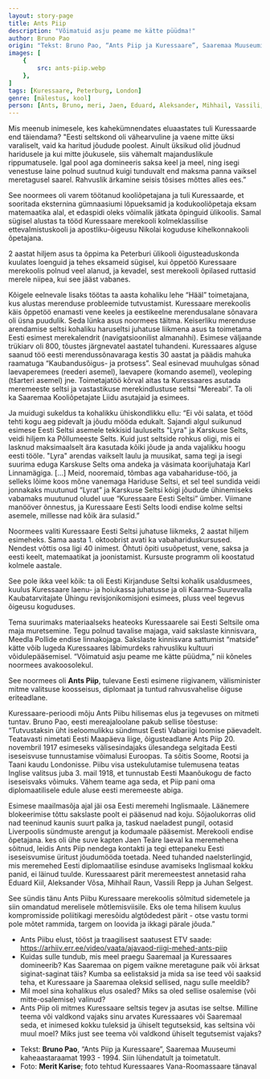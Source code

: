 ```yaml
---
layout: story-page
title: Ants Piip
description: "Võimatuid asju peame me kätte püüdma!"
author: Bruno Pao
origin: "Tekst: Bruno Pao, “Ants Piip ja Kuressaare”, Saaremaa Muuseumi kaheaastaraamat 1993 - 1994. Siin lühendatult ja toimetatult."
images: [
    {
        src: ants-piip.webp
    },
]
tags: [Kuressaare, Peterburg, London]
genre: [mälestus, kool]
person: [Ants, Bruno, meri, Jaen, Eduard, Aleksander, Mihhail, Vassili, Juhan]
---
```


<!-- # {{$doc.title}} -->

Mis meenub inimesele, kes kahekümnendates eluaastates tuli Kuressaarde end täiendama? "Eesti seltskond oli vähearvuline ja vaene mitte üksi varaliselt, vaid ka haritud jõudude poolest. Ainult üksikud olid jõudnud haridusele ja kui mitte jõukusele, siis vähemalt majanduslikule rippumatusele. Igal pool aga domineeris saksa keel ja meel, ning isegi venestuse laine polnud suutnud kuigi tunduvalt end maksma panna vaiksel meretagusel saarel. Rahvuslik ärkamine seisis tõsises mõttes alles ees.”

See noormees oli varem töötanud kooliõpetajana ja tuli Kuressaarde, et sooritada eksternina gümnaasiumi lõpueksamid ja kodukooliõpetaja eksam matemaatika alal, et edaspidi oleks võimalik jätkata õpinguid ülikoolis. Samal sügisel alustas ta tööd Kuressaare merekooli kolmeklassilise ettevalmistuskooli ja apostliku-õigeusu Nikolai koguduse kihelkonnakooli õpetajana.

2 aastat hiljem asus ta õppima ka Peterburi ülikooli õigusteaduskonda kuulates loenguid ja tehes eksameid sügisel, kui õppetöö Kuressaare merekoolis polnud veel alanud, ja kevadel, sest merekooli õpilased ruttasid merele niipea, kui see jääst vabanes.

Kõigele eelnevale lisaks töötas ta aasta kohaliku lehe “Hääl” toimetajana, kus alustas merenduse probleemide tutvustamist. Kuressaare merekoolis käis õppetöö enamasti vene keeles ja eestikeelne merendusalane sõnavara oli üsna puudulik. Seda lünka asus noormees täitma. Keiserliku merenduse arendamise seltsi kohaliku haruseltsi juhatuse liikmena asus ta toimetama Eesti esimest merekalendrit (navigatsioonilist almanahhi). Esimese väljaande trükiarv oli 800, tõustes järgnevatel aastatel tuhandeni. Kuressaares alguse saanud töö eesti merendussõnavaraga kestis 30 aastat ja päädis mahuka raamatuga “Kaubandusõigus- ja protsess”. Seal esinevad muuhulgas sõnad laevaperemees (reederi asemel), laevapere (komando asemel), veoleping (tšarteri asemel) jne. Toimetajatöö kõrval aitas ta Kuressaares asutada meremeeste seltsi ja vastastikuse merekindlustuse seltsi “Mereabi”. Ta oli ka Saaremaa Kooliõpetajate Liidu asutajaid ja esimees.

Ja muidugi sukeldus ta kohalikku ühiskondlikku ellu: “Ei või salata, et tööd tehti kogu aeg pidevalt ja jõudu mööda edukalt. Sajandi algul suikunud esimese Eesti Seltsi asemele tekkisid lauluselts "Lyra" ja Karskuse Selts, veidi hiljem ka Põllumeeste Selts. Kuid just seltside rohkus oligi, mis ei lasknud maksimaalselt ära kasutada kõiki jõude ja anda vajalikku hoogu eesti tööle. "Lyra" arendas vaikselt laulu ja muusikat, sama tegi ja isegi suurima eduga Karskuse Selts oma andeka ja väsimata koorijuhataja Karl Linnamägiga. \[...\] Meid, nooremaid, tõmbas aga vabahariduse-töö, ja selleks lõime koos mõne vanemaga Hariduse Seltsi, et sel teel sundida veidi jonnakaks muutunud “Lyrat” ja Karskuse Seltsi kõigi jõudude ühinemiseks vabamaks muutunud oludel uue “Kuressaare Eesti Seltsi” ümber. Viimane manööver õnnestus, ja Kuressaare Eesti Selts loodi endise kolme seltsi asemele, millesse nad kõik ära sulasid.”

Noormees valiti Kuressaare Eesti Seltsi juhatuse liikmeks, 2 aastat hiljem esimeheks. Sama aasta 1. oktoobrist avati ka vabahariduskursused. Nendest võttis osa ligi 40 inimest. Õhtuti õpiti usuõpetust, vene, saksa ja eesti keelt, matemaatikat ja joonistamist. Kursuste programm oli koostatud kolmele aastale.

See pole ikka veel kõik: ta oli Eesti Kirjanduse Seltsi kohalik usaldusmees, kuulus Kuressaare laenu- ja hoiukassa juhatusse ja oli Kaarma-Suurevalla Kaubatarvitajate Ühingu revisjonikomisjoni esimees, pluss veel tegevus õigeusu koguduses.

Tema suurimaks materiaalseks heateoks Kuressaarele sai Eesti Seltsile oma maja muretsemine. Tegu polnud tavalise majaga, vaid sakslaste kinnisvara, Meedla Pollide endise linnakojaga. Sakslaste kinnisvara sattumist “matside” kätte võib lugeda Kuressaares läbimurdeks rahvusliku kultuuri võidulepääsemisel. “Võimatuid asju peame me kätte püüdma,” nii kõneles noormees avakoosolekul.

See noormees oli **Ants Piip**, tulevane Eesti esimene riigivanem, välisminister mitme valitsuse koosseisus, diplomaat ja tuntud rahvusvahelise õiguse eriteadlane. 

Kuressaare-perioodi mõju Ants Piibu hilisemas elus ja tegevuses on mitmeti tuntav. Bruno Pao, eesti mereajaloolane pakub sellise tõestuse: “Tutvustaksin üht iseloomulikku sündmust Eesti Vabariigi loomise päevadelt. Teatavasti nimetati Eesti Maapäeva liige, õigusteadlane Ants Piip 20. novembril 1917 esimeseks välisesindajaks ülesandega selgitada Eesti iseseisvuse tunnustamise võimalusi Euroopas. Ta sõitis Soome, Rootsi ja Taani kaudu Londonisse. Piibu visa ustekulutamise tulemusena teatas Inglise valitsus juba 3. mail 1918, et tunnustab Eesti Maanõukogu de facto iseseisvaks võimuks. Vähem teame aga seda, et Piip pani oma diplomaatilisele edule aluse eesti meremeeste abiga.

Esimese maailmasõja ajal jäi osa Eesti meremehi Inglismaale. Läänemere blokeerimise tõttu sakslaste poolt ei pääsenud nad koju. Sõjaolukorras olid nad teeninud kaunis suurt palka ja, taskud naeladest pungil, ootasid Liverpoolis sündmuste arengut ja kodumaale pääsemist. Merekooli endise õpetajana. kes oli ühe suve kapten Jaen Teäre laeval ka meremehena sõitnud, leidis Ants Piip nendega kontakti ja tegi ettepaneku Eesti iseseisvumise üritust jõudumööda toetada. Need tuhanded naelsterlingid, mis meremehed Eesti diplomaatilise esinduse avamiseks Inglismaal kokku panid, ei läinud tuulde. Kuressaarest pärit meremeestest annetasid raha Eduard Kiil, Aleksander Võsa, Mihhail Raun, Vassili Repp ja Juhan Selgest.

See sündis tänu Ants Piibu Kuressaare merekoolis sõlmitud sidemetele ja siin omandatud merelisele mõtlemisviisile. Eks ole tema hilisem kuulus kompromisside poliitikagi meresõidu algtõdedest pärit - otse vastu tormi pole mõtet rammida, targem on loovida ja ikkagi pärale jõuda.”


<!-- Täägid: alustama pärale jõudma sukelduma toetama rammima loovima -->


<story-author :author="author" :origin="origin"></story-author>



<details-wrapper summary="Mis mõtted tekkisid?">

- Ants Piibu elust, tööst ja traagilisest saatusest ETV saade: https://arhiiv.err.ee/video/vaata/ajavaod-riigi-mehed-ants-piip
- Kuidas sulle tundub, mis meel praegu Saaremaal ja Kuressaares domineerib? Kas Saaremaa on pigem vaikne meretagune paik või ärksat siginat-saginat täis? Kumba sa eelistaksid ja mida sa ise teed või saaksid teha, et Kuressaare ja Saaremaa oleksid sellised, nagu sulle meeldib?
- Mil moel sina kohalikus elus osaled? Miks sa oled sellise osalemise (või mitte-osalemise) valinud?
- Ants Piip oli mitmes Kuressaare seltsis tegev ja asutas ise seltse. Milline teema või valdkond vajaks sinu arvates Kuressaares või Saaremaal seda, et inimesed kokku tuleksid ja ühiselt tegutseksid, kas seltsina või muul moel? Miks just see teema või valdkond ühiselt tegutsemist vajaks?

</details-wrapper>


<details-wrapper summary="Allikad" class="text-sm" icon="icon-park-outline:document-folder">

- Tekst: **Bruno Pao**, “Ants Piip ja Kuressaare”, Saaremaa Muuseumi kaheaastaraamat 1993 - 1994. Siin lühendatult ja toimetatult.
- Foto: **Merit Karise**; foto tehtud Kuressaares Vana-Roomassaare tänaval

</details-wrapper>

